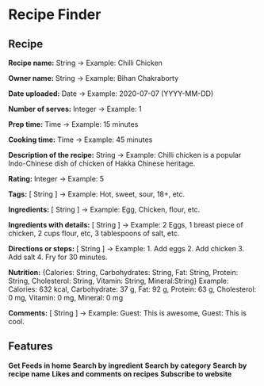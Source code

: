 # Recipe Finder

## Recipe

**Recipe name:** String -> Example: Chilli Chicken

**Owner name:** String -> Example: Bihan Chakraborty

**Date uploaded:** Date -> Example: 2020-07-07 (YYYY-MM-DD)

**Number of serves:** Integer -> Example: 1

**Prep time:** Time -> Example: 15 minutes

**Cooking time:** Time -> Example: 45 minutes

**Description of the recipe:** String -> Example: Chilli chicken is a popular Indo-Chinese dish of chicken of Hakka Chinese heritage.

**Rating:** Integer -> Example: 5

**Tags:** [ String ] -> Example: Hot, sweet, sour, 18+, etc.

**Ingredients:** [ String ] -> Example: Egg, Chicken, flour, etc.

**Ingredients with details:** [ String ] -> Example: 2 Eggs, 1 breast piece of chicken, 2 cups flour, etc, 3 tablespoons of salt, etc.

**Directions or steps:** [ String ] -> Example: 1. Add eggs 2. Add chicken 3. Add salt 4. Fry for 30 minutes.

**Nutrition:** {Calories: String, Carbohydrates: String, Fat: String, Protein: String, Cholesterol: String, Vitamin: String, Mineral:String}
Example: Calories: 632 kcal, Carbohydrate: 37 g, Fat: 92 g, Protein: 63 g, Cholesterol: 0 mg, Vitamin: 0 mg, Mineral: 0 mg

**Comments:** [ String ] -> Example: Guest: This is awesome, Guest: This is cool.

## Features

**Get Feeds in home**
**Search by ingredient**
**Search by category**
**Search by recipe name**
**Likes and comments on recipes**
**Subscribe to website**
